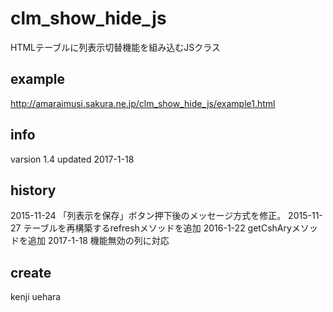 # clm_show_hide_js
HTMLテーブルに列表示切替機能を組み込むJSクラス

## example
http://amaraimusi.sakura.ne.jp/clm_show_hide_js/example1.html

## info
varsion 1.4
updated 2017-1-18

## history
2015-11-24 「列表示を保存」ボタン押下後のメッセージ方式を修正。
2015-11-27 テーブルを再構築するrefreshメソッドを追加
2016-1-22 getCshAryメソッドを追加
2017-1-18 機能無効の列に対応

## create
kenji uehara